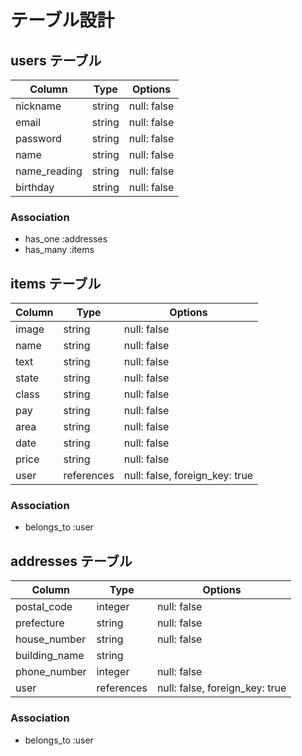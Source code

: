 # テーブル設計

## users テーブル

| Column       |  Type    |  Options    |
| ------------ | -------- | ----------- |
| nickname     | string   | null: false |
| email        | string   | null: false |
| password     | string   | null: false |
| name         | string   | null: false |
| name_reading | string   | null: false |
| birthday     | string   | null: false |

### Association

- has_one :addresses
- has_many :items 

## items テーブル

| Column  | Type       | Options                        |
| ------- | ---------- | ------------------------------ |
| image   | string     | null: false                    |
| name    | string     | null: false                    |
| text    | string     | null: false                    |
| state   | string     | null: false                    |
| class   | string     | null: false                    |
| pay     | string     | null: false                    |
| area    | string     | null: false                    |
| date    | string     | null: false                    |
| price   | string     | null: false                    |
| user    | references | null: false, foreign_key: true |

### Association

- belongs_to :user

## addresses テーブル

| Column        | Type       | Options                        |
| ------------- | ---------- | ------------------------------ |
| postal_code   | integer    | null: false                    |
| prefecture    | string     | null: false                    |
| house_number  | string     | null: false                    |
| building_name | string     |                                |
| phone_number  | integer    | null: false                    |
| user          | references | null: false, foreign_key: true |

### Association

- belongs_to :user